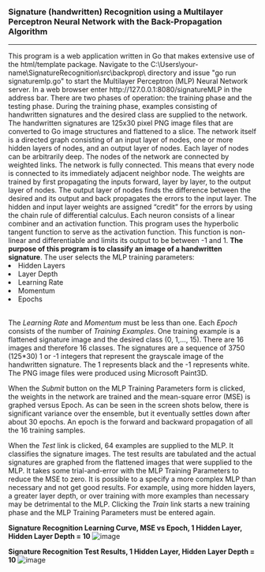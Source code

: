 <h3>Signature (handwritten) Recognition using a Multilayer Perceptron Neural Network with the Back-Propagation Algorithm</h3>
<hr>
This program is a web application written in Go that makes extensive use of the html/template package.
Navigate to the C:\Users\your-name\SignatureRecognition\src\backprop\ directory and issue "go run signaturemlp.go" to
start the Multilayer Perceptron (MLP) Neural Network server. In a web browser enter http://127.0.0.1:8080/signatureMLP
in the address bar.  There are two phases of operation:  the training phase and the testing phase.  During the training
phase, examples consisting of handwritten signatures and the desired class are supplied to the network.  The handwritten
signatures are 125x30 pixel PNG image files that are converted to Go image structures and flattened to a slice.
The network itself is a directed graph consisting of an input layer of nodes, one or more hidden layers of nodes, and
an output layer of nodes.  Each layer of nodes can be arbitrarily deep.  The nodes of the network are connected by weighted
links.  The network is fully connected.  This means that every node is connected to its immediately adjacent neighbor node.  The weights are trained
by first propagating the inputs forward, layer by layer, to the output layer of nodes.  The output layer of nodes finds the
difference between the desired and its output and back propagates the errors to the input layer.  The hidden and input layer
weights are assigned “credit” for the errors by using the chain rule of differential calculus.  Each neuron consists of a
linear combiner and an activation function.  This program uses the hyperbolic tangent function to serve as the activation function.
This function is non-linear and differentiable and limits its output to be between -1 and 1.  <b>The purpose of this program is to classify an
image of a handwritten signature</b>.
The user selects the MLP training parameters:
<li>Hidden Layers</li>
<li>Layer Depth</li>
<li>Learning Rate</li>
<li>Momentum</li>
<li>Epochs</li>
<br>
<p>
The <i>Learning Rate</i> and <i>Momentum</i> must be less than one.  Each <i>Epoch</i> consists of the number of <i>Training Examples</i>.  
One training example is a flattened signature image and the desired class (0, 1,…, 15).  There are 16 images and therefore 16 classes.
The signatures are a sequence of 3750 (125*30) 1 or -1 integers that represent the grayscale image of the handwritten signature.
The 1 represents black and the -1 represents white.  The PNG image files were produced using Microsoft Paint3D.
</p>
<p>
When the <i>Submit</i> button on the MLP Training Parameters form is clicked, the weights in the network are trained
and the mean-square error (MSE) is graphed versus Epoch.  As can be seen in the screen shots below, there is significant variance over the ensemble,
but it eventually settles down after about 30 epochs. An epoch is the forward and backward propagation of all the 16 training samples.
</p>
<p>
When the <i>Test</i> link is clicked, 64 examples are supplied to the MLP.  It classifies the signature images.
The test results are tabulated and the actual signatures are graphed from the flattened images that were supplied to the MLP.
It takes some trial-and-error with the MLP Training Parameters to reduce the MSE to zero.  It is possible to a specify a 
more complex MLP than necessary and not get good results.  For example, using more hidden layers, a greater layer depth,
or over training with more examples than necessary may be detrimental to the MLP.  Clicking the <i>Train</i> link starts a new training
phase and the MLP Training Parameters must be entered again.
</p>

<b>Signature Recognition Learning Curve, MSE vs Epoch, 1 Hidden Layer, Hidden Layer Depth = 10</b>
![image](https://github.com/thomasteplick/signatureMLP/assets/117768679/c3853c6d-fdd2-4ed4-9ceb-e7f850c8e304)

<b>Signature Recognition Test Results, 1 Hidden Layer, Hidden Layer Depth = 10</b>
![image](https://github.com/thomasteplick/signatureMLP/assets/117768679/02cd682b-b285-4ed2-bc41-2c825300626a)

